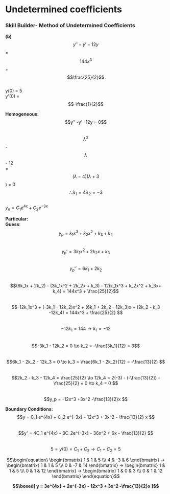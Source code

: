
# Undetermined coefficients

### Skill Builder- Method of Undetermined Coefficients 

**(b)** $$y'' - y' - 12y$$ = $$144x^3$$ + $$\frac{25}{2}$$\
y(0) = 5\
y'(0) = $$-\frac{1}{2}$$

**Homogeneous:**  
$$y" -y' -12y = 0$$\
 $$\lambda^2$$ - $$\lambda$$ - 12\
 = $$(\lambda -4)(\lambda + 3$$) = 0\
 $$\therefore\lambda_1 = 4\lambda_2 = -3$$\
$y_n = C_1 e^{4x} + C_2 e^{-3x}$

**Particular:**\
**Guess**: $$y_p = k_1 x^3 + k_2 x^2 +k_3 +k_4$$ \
$$y_p′= 3k_1x^2 +2k_2x + k_3$$\
$$y_p '' = 6k_1 + 2k_2 $$\
$$(6k_1x + 2k_2) - (3k_1x^2 + 2k_2x + k_3) - 12(k_1x^3 + k_2x^2 + k_3x+ k_4) = 144x^3 + \frac{25}{2}$$\
$$-12k_1x^3 + (-3k_1 - 12k_2)x^2 + (6k_1 + 2k_2 - 12k_3)x + (2k_2 - k_3 -12k_4) = 144x^3 + \frac{25}{2} $$\
$$-12k_1 = 144 \to k_1 = -12 $$\
$$-3k_1 - 12k_2 = 0 \to k_2 = -\frac{3k_1}{12} = 3$$\
$$6k_1 - 2k_2 - 12k_3 = 0 \to k_3 = \frac{6k_1 - 2k_2}{12} = -\frac{13}{2} $$\
$$2k_2 - k_3 - 12k_4 = \frac{25}{2} \to 12k_4 = 2(-3) - (-\frac{13}{2}) - \frac{25}{2} = 0 \to k_4 = 0 $$\
$$y_p = -12x^3 +3x^2 -\frac{13}{2}x $$

**Boundary Conditions:**\
$$y = C_1 e^{4x} + C_2 e^{-3x} - 12x^3 + 3x^2 - \frac{13}{2} x $$\
$$y' = 4C_1 e^{4x} - 3C_2e^{-3x} - 36x^2 + 6x - \frac{13}{2} $$\
$$5 = y(0) = C_1 + C_2 \to C_1 + C_2 = 5 $$

$$\begin{equation}
\begin{bmatrix} 1 & 1 & 5 \\\ 4 & -3 & 6 \end{bmatrix} ->
\begin{bmatrix} 1 & 1 & 5 \\\ 0 & -7 & 14 \end{bmatrix} ->
\begin{bmatrix} 1 & 1 & 5 \\\ 0 & 1 & 12  \end{bmatrix} ->
\begin{bmatrix} 1 & 0 & 3 \\\ 0 & 1 & 12  \end{bmatrix}
\end{equation}$$

**$$\boxed[ y = 3e^{4x} + 2e^{-3x} - 12x^3 + 3x^2 -\frac{13}{2}x ]$$**






